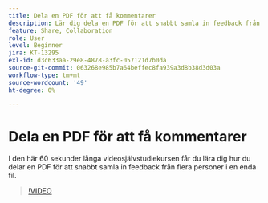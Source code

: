 ```yaml
---
title: Dela en PDF för att få kommentarer
description: Lär dig dela en PDF för att snabbt samla in feedback från flera personer i en enda fil
feature: Share, Collaboration
role: User
level: Beginner
jira: KT-13295
exl-id: d3c633aa-29e8-4878-a3fc-057121d7b0da
source-git-commit: 063268e985b7a64beffec8fa939a3d8b38d3d03a
workflow-type: tm+mt
source-wordcount: '49'
ht-degree: 0%

---
```


# Dela en PDF för att få kommentarer

I den här 60 sekunder långa videosjälvstudiekursen får du lära dig hur du delar en PDF för att snabbt samla in feedback från flera personer i en enda fil.

>[!VIDEO](https://video.tv.adobe.com/v/340769?quality=12&learn=on&hidetitle=true)
